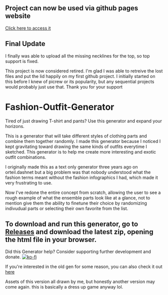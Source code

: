 ## Project can now be used via github pages website

[Click here to access it](https://the-beebz.github.io/Fashion-Outfit-Generator/)

## Final Update

I finally was able to upload all the missing necklines for the top, so top support is fixed. 

This project is now considered retired. I'm glad I was able to retreive the lost files and put the lid happily on my first github project. I initially started on this before I knew of picrew or its popularity, but any sequential projects would probably just use that. Thank you for your support

# Fashion-Outfit-Generator
Tired of just drawing T-shirt and pants? Use this generator and expand your horizons.

This is a generator that will take different styles of clothing parts and combine them together randomly. I made this generator because I noticed I kept gravitating toward drawing the same kinds of outfits everytime I sketched. This generator is to help me create more interesting and exotic outfit combinations. 

I originally made this as a text only generator three years ago on orteil.dashnet but a big problem was that nobody understood what the fashion terms meant without the fashion infographics I had, which made it very frustrating to use.

Now I've redone the entire concept from scratch, allowing the user to see a rough example of what the ensemble parts look like at a glance, not to mention give them the ability to finetune their choice by randomizing indivudual parts or selecting their own favorite from the list.

## To download and run this generator, go to [Releases](https://github.com/nyvivianv/Fashion-Outfit-Generator/releases) and download the latest zip, opening the html file in your browser. 

Did this Generator help? Consider supporting further development and donate.
[![ko-fi](https://www.ko-fi.com/img/githubbutton_sm.svg)](https://ko-fi.com/A6813RUX)

If you're interested in the old gen for some reason, you can also check it out [here](https://orteil.dashnet.org/randomgen/?gen=VZgXtgGu)

Assets of this version all drawn by me, but honestly another version may come again. this is basically a dress up game anyway lol.

